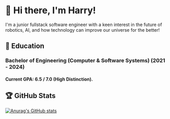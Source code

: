 # 👋 Hi there, I'm Harry!
I'm a junior fullstack software engineer with a keen interest in the future of robotics, AI, and how technology can improve our universe for the better!

## 📖 Education
### Bachelor of Engineering (Computer & Software Systems) (2021 - 2024)

#### Current GPA: 6.5 / 7.0 (High Distinction).

## 🏆 GitHub Stats
[![Anurag's GitHub stats](https://github-readme-stats.vercel.app/api?username=leachh02)](https://github.com/anuraghazra/github-readme-stats)
